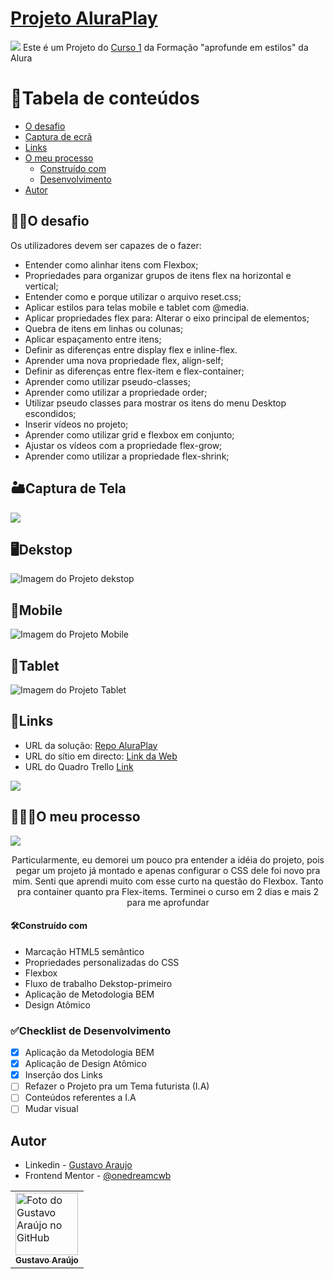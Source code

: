 # <a href="https://cursos.alura.com.br/course/css-flexbox-layouts-responsivos">Projeto AluraPlay</a>
<img src="https://media.discordapp.net/attachments/1044972183870525540/1095716097266811031/image.png?width=960&height=242">
Este é um Projeto do <a href="https://cursos.alura.com.br/course/css-flexbox-layouts-responsivos">Curso 1</a> da Formação "aprofunde em estilos" da Alura

# 🧠Tabela de conteúdos

  - [O desafio](#o-desafio)
  - [Captura de ecrã](#captura-de-tela)
  - [Links](#links)
- [O meu processo](o-meu-processo)
  - [Construído com](#construído-com)
  - [Desenvolvimento](#checklist-de-desenvolvimento)
- [Autor](#autor)

## 🐱‍🏍O desafio

Os utilizadores devem ser capazes de o fazer:

- Entender como alinhar itens com Flexbox;
- Propriedades para organizar grupos de itens flex na horizontal e vertical;
- Entender como e porque utilizar o arquivo reset.css;
- Aplicar estilos para telas mobile e tablet com @media.
- Aplicar propriedades flex para: Alterar o eixo principal de elementos;
- Quebra de itens em linhas ou colunas;
- Aplicar espaçamento entre itens;
- Definir as diferenças entre display flex e inline-flex.
- Aprender uma nova propriedade flex, align-self;
- Definir as diferenças entre flex-item e flex-container;
- Aprender como utilizar pseudo-classes;
- Aprender como utilizar a propriedade order;
- Utilizar pseudo classes para mostrar os itens do menu Desktop escondidos;
- Inserir vídeos no projeto;
- Aprender como utilizar grid e flexbox em conjunto;
- Ajustar os vídeos com a propriedade flex-grow;
- Aprender como utilizar a propriedade flex-shrink;


## 🏜Captura de Tela

![](./assets/images/dekstop.png)

## 🖥Dekstop
![Imagem do Projeto dekstop](https://media.discordapp.net/attachments/1044972183870525540/1095716748638027786/61a7558e-9485-404a-b8ef-6f0a09afcf80.png?width=960&height=548)

## 📱Mobile
![Imagem do Projeto Mobile](https://media.discordapp.net/attachments/1044972183870525540/1095716713871458406/69289526-41b5-43de-87ba-b1f494d92fe8.png?width=310&height=640)

## 🔳Tablet
![Imagem do Projeto Tablet](https://media.discordapp.net/attachments/1044972183870525540/1095716732062146670/39363f61-aa6d-454e-9851-7c9bb07580cd.png?width=504&height=640)

## 🔗Links
- URL da solução: [Repo AluraPlay](https://github.com/onedreamcwb/AluraPlay)
- URL do sítio em directo: [Link da Web](https://your-live-site-url.com)
- URL do Quadro Trello [Link](https://trello.com/c/Dy86YQLA)

![](./assets/images/mobile.png)

## 🙋🏼‍♂️O meu processo

<img align="center" src="https://media.discordapp.net/attachments/1044972183870525540/1095726422221406378/image.png?width=960&height=547">
<p align="center"> Particularmente, eu demorei um pouco pra entender a idéia do projeto, pois pegar um projeto já montado e apenas configurar o CSS dele foi novo pra mim. Senti que aprendi muito com esse curto na questão do Flexbox. Tanto pra container quanto pra Flex-items. Terminei o curso em 2 dias e mais 2 para me aprofundar</p>


#### 🛠Construído com

- Marcação HTML5 semântico
- Propriedades personalizadas do CSS
- Flexbox
- Fluxo de trabalho Dekstop-primeiro
- Aplicação de Metodologia BEM
- Design Atômico

### ✅Checklist de Desenvolvimento

- [x] Aplicação da Metodologia BEM
- [x] Aplicação de Design Atômico
- [x] Inserção dos Links
- [ ] Refazer o Projeto pra um Tema futurista (I.A)
- [ ] Conteúdos referentes a I.A
- [ ] Mudar visual

## Autor

- Linkedin - [Gustavo Araujo](https://www.linkedin.com/in/ga20222/)
- Frontend Mentor - [@onedreamcwb](https://www.frontendmentor.io/profile/onedreamcwb)

<table>
  <tr>
    <td>
      <a href="https://github.com/onedreamcwb">
        <img src="https://media.discordapp.net/attachments/1044972183870525540/1093833106970132550/gu.jpg?width=478&height=640" width="100px;" alt="Foto do Gustavo Araújo no GitHub"/><br>
        <sub>
          <b>Gustavo Araújo</b>
        </sub>
      </a>
    </td>
  </tr>
</table>
